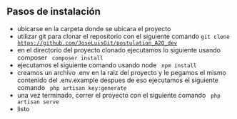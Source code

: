 
## Pasos de instalación



- ubicarse en la carpeta donde se ubicara el proyecto
- utilizar git para clonar el repositorio con el siguiente comando <code>git clone https://github.com/JoseLuisGit/postulation_A2O_dev</code> 
- en el directorio del proyecto clonado ejecutamos lo siguiente usando composer <code> composer install </code>
- ejecutamos el siguiente comando usando node <code> npm install </code>
- creamos un archivo .env en la raiz del proyecto y le pegamos el mismo contenido del .env.example despues de eso ejecutamos el siguiente comando <code> php artisan key:generate </code>
- una vez terminado, correr el proyecto con el siguiente comando <code> php artisan serve </code>
- listo 
